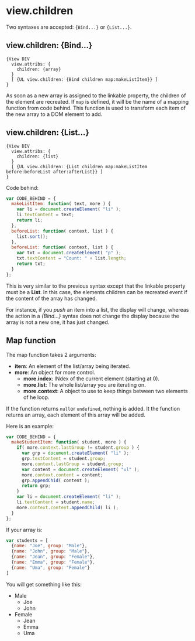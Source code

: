 # view.children

Two syntaxes are accepted: `{Bind...}` or `{List...}`.

## view.children: {Bind...}

```
{View DIV
  view.attribs: {
    children: {array}
  }
  [ {UL view.children: {Bind children map:makeListItem}} ]
}
```

As soon as a new array is assigned to the linkable property, the children of the element are recreated.
If `map` is defined, it will be the name of a mapping function from code behind.
This function is used to transform each item of the new array to a DOM element to add.


## view.children: {List...}

```
{View DIV
  view.attribs: {
    children: {list}
  }
  [ {UL view.children: {List children map:makeListItem before:beforeList after:afterList}} ]
}
```

Code behind:
```js
var CODE_BEHIND = {
  makeListItem: function( text, more ) {
    var li = document.createElement( "li" );
    li.textContent = text;
    return li;
  },
  beforeList: function( context, list ) {
    list.sort();
  },
  beforeList: function( context, list ) {
    var txt = document.createElement( "p" );
    txt.textContent = "Count: " + list.length;
    return txt;
  }
};
```

This is very similar to the previous syntax except that the linkable property must be a **List**.
In this case, the elements children can be recreated event if the content of the array has changed.


For instance, if you _push_ an item into a list, the display will change, whereas the action in a _{Bind...}_ syntax does not change the display because the array is not a new one, it has just changed.

## Map function
The map function takes 2 arguments:
* __item__: An element of the list/array being iterated.
* __more__: An object for more control.
    * __more.index__: INdex of the current element (starting at 0).
    * __more.list__: The whole list/array you are iterating on.
    * __more.context__: A object to use to keep things between two elements of he loop.
    
If the function returns `null`or `undefined`, nothing is added.
It the function returns an array, each element of this array will be added.


Here is an example:
```js
var CODE_BEHIND = {
  makeStudentItem: function( student, more ) {
    if( more.context.lastGroup != student.group ) {
      var grp = document.createElement( "li" );
      grp.textContent = student.group;
      more.context.lastGroup = student.group;
      var content = document.createElement( "ul" );
      more.context.content = content;
      grp.appendChid( content );
      return grp;
    }
    var li = document.createElement( "li" );
    li.textContent = student.name;
    more.context.content.appendChild( li );
  }
};
```

If your array is:
```js
var students = [
  {name: "Joe", group: "Male"},
  {name: "John", group: "Male"},
  {name: "Jean", group: "Female"},
  {name: "Emma", group: "Female"},
  {name: "Uma", group: "Female"}
]
```
You will get something like this:
* Male
    * Joe
    * John
* Female
    * Jean
    * Emma
    * Uma
    
